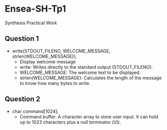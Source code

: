# Ensea-SH-Tp1
Synthesis Practical Work

## Question 1
- write(STDOUT_FILENO, WELCOME_MESSAGE, strlen(WELCOME_MESSAGE));
  - Display welcome message
  - write: Writes directly to the standard output (STDOUT_FILENO).
  - WELCOME_MESSAGE: The welcome text to be displayed.
  - strlen(WELCOME_MESSAGE): Calculates the length of the message to know how many bytes to write.


## Question 2
- char command[1024];
  - Command buffer: A character array to store user input. It can hold up to 1023 characters plus a null terminator (\0).
